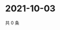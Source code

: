 # 2021-10-03

共 0 条

<!-- BEGIN WEIBO -->
<!-- 最后更新时间 Sun Oct 03 2021 23:11:10 GMT+0800 (China Standard Time) -->

<!-- END WEIBO -->
